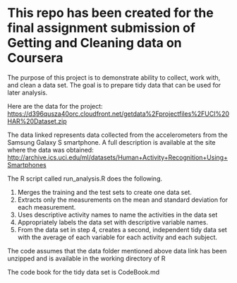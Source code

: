# This repo has been created for the final assignment submission of Getting and Cleaning data on Coursera

The purpose of this project is to demonstrate ability to collect, work with, and clean a data set. 
The goal is to prepare tidy data that can be used for later analysis. 

Here are the data for the project: https://d396qusza40orc.cloudfront.net/getdata%2Fprojectfiles%2FUCI%20HAR%20Dataset.zip

The data linked represents data collected from the accelerometers from the Samsung Galaxy S smartphone. 
A full description is available at the site where the data was obtained: http://archive.ics.uci.edu/ml/datasets/Human+Activity+Recognition+Using+Smartphones

The R script called run_analysis.R does the following.

1) Merges the training and the test sets to create one data set.
2) Extracts only the measurements on the mean and standard deviation for each measurement.
3) Uses descriptive activity names to name the activities in the data set
4) Appropriately labels the data set with descriptive variable names.
5) From the data set in step 4, creates a second, independent tidy data set with the average of each variable for each activity and each subject.

The code assumes that the data folder mentioned above data link has been unzipped and is available in the working directory of R

The code book for the tidy data set is CodeBook.md